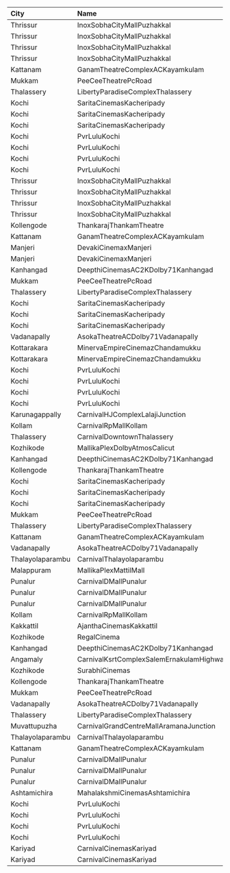 | City             | Name                                     |  Time | Type             | Price | Capacity | Booked |
| :--------------- | :--------------------------------------- | ----: | :--------------- | ----: | -------: | -----: |
| Thrissur         | InoxSobhaCityMallPuzhakkal               | 11:00 | Club             |  130₹ |       32 |      0 |
| Thrissur         | InoxSobhaCityMallPuzhakkal               | 11:00 | Executive        |  100₹ |       11 |      0 |
| Thrissur         | InoxSobhaCityMallPuzhakkal               | 11:00 | RoyalRecliner    |  200₹ |        5 |      0 |
| Thrissur         | InoxSobhaCityMallPuzhakkal               | 11:00 | Royal            |  130₹ |        6 |      0 |
| Kattanam         | GanamTheatreComplexACKayamkulam          | 11:00 | FirstClass       |  110₹ |      129 |    129 |
| Mukkam           | PeeCeeTheatrePcRoad                      | 11:30 | FirstClass       |  110₹ |       70 |      8 |
| Thalassery       | LibertyParadiseComplexThalassery         | 11:30 | Suite            |  125₹ |      324 |    267 |
| Kochi            | SaritaCinemasKacheripady                 | 12:00 | Saphire          |  150₹ |       42 |     42 |
| Kochi            | SaritaCinemasKacheripady                 | 12:00 | EmeraldCircle    |  150₹ |      370 |    342 |
| Kochi            | SaritaCinemasKacheripady                 | 12:00 | Ruby             |  150₹ |      821 |    821 |
| Kochi            | PvrLuluKochi                             | 13:05 | Classic          |  140₹ |       54 |     27 |
| Kochi            | PvrLuluKochi                             | 13:05 | ClassicPlus      |  160₹ |      108 |     63 |
| Kochi            | PvrLuluKochi                             | 13:05 | Prime            |  190₹ |      125 |     63 |
| Kochi            | PvrLuluKochi                             | 13:05 | Recliner         |  350₹ |       14 |      7 |
| Thrissur         | InoxSobhaCityMallPuzhakkal               | 13:30 | Club             |  170₹ |       33 |      0 |
| Thrissur         | InoxSobhaCityMallPuzhakkal               | 13:30 | Executive        |  130₹ |       11 |      0 |
| Thrissur         | InoxSobhaCityMallPuzhakkal               | 13:30 | RoyalRecliner    |  290₹ |        1 |      0 |
| Thrissur         | InoxSobhaCityMallPuzhakkal               | 13:30 | Royal            |  170₹ |        4 |      0 |
| Kollengode       | ThankarajThankamTheatre                  | 13:45 | FirstClass       |  100₹ |      142 |     72 |
| Kattanam         | GanamTheatreComplexACKayamkulam          | 14:30 | FirstClass       |  110₹ |      129 |     97 |
| Manjeri          | DevakiCinemaxManjeri                     | 14:30 | Balcony          |  150₹ |      108 |     54 |
| Manjeri          | DevakiCinemaxManjeri                     | 14:30 | FirstClass       |  100₹ |      271 |    128 |
| Kanhangad        | DeepthiCinemasAC2KDolby71Kanhangad       | 14:30 | GoldClass        |  130₹ |      143 |     75 |
| Mukkam           | PeeCeeTheatrePcRoad                      | 14:45 | FirstClass       |  110₹ |       70 |      8 |
| Thalassery       | LibertyParadiseComplexThalassery         | 14:45 | Suite            |  125₹ |      324 |    267 |
| Kochi            | SaritaCinemasKacheripady                 | 15:00 | Saphire          |  150₹ |       42 |     42 |
| Kochi            | SaritaCinemasKacheripady                 | 15:00 | EmeraldCircle    |  150₹ |      370 |    342 |
| Kochi            | SaritaCinemasKacheripady                 | 15:00 | Ruby             |  150₹ |      821 |    821 |
| Vadanapally      | AsokaTheatreACDolby71Vadanapally         | 15:00 | GoldCircle       |  110₹ |      480 |    336 |
| Kottarakara      | MinervaEmpireCinemazChandamukku          | 15:00 | Executive        |  200₹ |       13 |      0 |
| Kottarakara      | MinervaEmpireCinemazChandamukku          | 15:00 | Diamond          |  140₹ |      210 |    106 |
| Kochi            | PvrLuluKochi                             | 15:50 | Classic          |  140₹ |       54 |     28 |
| Kochi            | PvrLuluKochi                             | 15:50 | ClassicPlus      |  160₹ |      108 |     56 |
| Kochi            | PvrLuluKochi                             | 15:50 | Prime            |  190₹ |      125 |     71 |
| Kochi            | PvrLuluKochi                             | 15:50 | Recliner         |  350₹ |       14 |      9 |
| Karunagappally   | CarnivalHJComplexLalajiJunction          | 16:30 | ClassicOffline   |  100₹ |      194 |    120 |
| Kollam           | CarnivalRpMallKollam                     | 16:30 | PremiumOffline   |  150₹ |      108 |     70 |
| Thalassery       | CarnivalDowntownThalassery               | 16:45 | ExecutiveOffline |  140₹ |      136 |     75 |
| Kozhikode        | MallikaPlexDolbyAtmosCalicut             | 17:00 | Executive        |  140₹ |      192 |     99 |
| Kanhangad        | DeepthiCinemasAC2KDolby71Kanhangad       | 17:30 | GoldClass        |  130₹ |      143 |     72 |
| Kollengode       | ThankarajThankamTheatre                  | 17:45 | FirstClass       |  100₹ |      142 |     72 |
| Kochi            | SaritaCinemasKacheripady                 | 18:00 | Saphire          |  150₹ |       42 |     42 |
| Kochi            | SaritaCinemasKacheripady                 | 18:00 | EmeraldCircle    |  150₹ |      370 |    342 |
| Kochi            | SaritaCinemasKacheripady                 | 18:00 | Ruby             |  150₹ |      821 |    821 |
| Mukkam           | PeeCeeTheatrePcRoad                      | 18:00 | FirstClass       |  110₹ |       70 |     13 |
| Thalassery       | LibertyParadiseComplexThalassery         | 18:00 | Suite            |  125₹ |      324 |    267 |
| Kattanam         | GanamTheatreComplexACKayamkulam          | 18:15 | FirstClass       |  110₹ |      129 |    104 |
| Vadanapally      | AsokaTheatreACDolby71Vadanapally         | 18:15 | GoldCircle       |  110₹ |      480 |    336 |
| Thalayolaparambu | CarnivalThalayolaparambu                 | 19:00 | Gold             |  110₹ |      144 |     80 |
| Malappuram       | MallikaPlexMattilMall                    | 19:00 | Executive        |  140₹ |       50 |     50 |
| Punalur          | CarnivalDMallPunalur                     | 19:15 | Silver           |  130₹ |       77 |      0 |
| Punalur          | CarnivalDMallPunalur                     | 19:15 | Gold             |  160₹ |        6 |      0 |
| Punalur          | CarnivalDMallPunalur                     | 19:15 | Platinum         |  200₹ |        5 |      0 |
| Kollam           | CarnivalRpMallKollam                     | 19:30 | PremiumOffline   |  150₹ |       96 |     62 |
| Kakkattil        | AjanthaCinemasKakkattil                  | 19:30 | Executive        |  110₹ |      199 |     99 |
| Kozhikode        | RegalCinema                              | 20:00 | FirstClassSc1    |  200₹ |       47 |      5 |
| Kanhangad        | DeepthiCinemasAC2KDolby71Kanhangad       | 20:00 | GoldClass        |  130₹ |      143 |     74 |
| Angamaly         | CarnivalKsrtComplexSalemErnakulamHighway | 20:10 | GoldOffline      |  130₹ |      202 |    124 |
| Kozhikode        | SurabhiCinemas                           | 20:15 | RedRuby          |  180₹ |       50 |      7 |
| Kollengode       | ThankarajThankamTheatre                  | 20:45 | FirstClass       |  100₹ |      142 |     72 |
| Mukkam           | PeeCeeTheatrePcRoad                      | 21:15 | FirstClass       |  110₹ |       70 |      8 |
| Vadanapally      | AsokaTheatreACDolby71Vadanapally         | 21:15 | GoldCircle       |  110₹ |      480 |    336 |
| Thalassery       | LibertyParadiseComplexThalassery         | 21:15 | Suite            |  125₹ |      324 |    263 |
| Muvattupuzha     | CarnivalGrandCentreMallAramanaJunction   | 21:30 | ExecutiveOffline |  150₹ |       96 |     48 |
| Thalayolaparambu | CarnivalThalayolaparambu                 | 21:30 | Gold             |  110₹ |      144 |     76 |
| Kattanam         | GanamTheatreComplexACKayamkulam          | 21:30 | FirstClass       |  110₹ |      129 |     97 |
| Punalur          | CarnivalDMallPunalur                     | 21:35 | Silver           |  130₹ |       77 |      0 |
| Punalur          | CarnivalDMallPunalur                     | 21:35 | Gold             |  160₹ |        6 |      0 |
| Punalur          | CarnivalDMallPunalur                     | 21:35 | Platinum         |  200₹ |        5 |      0 |
| Ashtamichira     | MahalakshmiCinemasAshtamichira           | 21:45 | GreenCircle      |  120₹ |      106 |     54 |
| Kochi            | PvrLuluKochi                             | 22:10 | Classic          |  140₹ |       54 |     31 |
| Kochi            | PvrLuluKochi                             | 22:10 | ClassicPlus      |  160₹ |      108 |     72 |
| Kochi            | PvrLuluKochi                             | 22:10 | Prime            |  190₹ |      125 |     78 |
| Kochi            | PvrLuluKochi                             | 22:10 | Recliner         |  350₹ |       14 |     13 |
| Kariyad          | CarnivalCinemasKariyad                   | 22:30 | ExecutiveOffline |  140₹ |       96 |     49 |
| Kariyad          | CarnivalCinemasKariyad                   | 22:30 | GoldLounge       |  270₹ |       32 |     16 |
